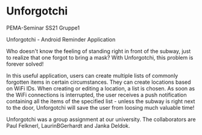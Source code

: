 # Unforgotchi
PEMA-Seminar SS21 Gruppe1

Unforgotchi - Android Reminder Application

Who doesn't know the feeling of standing right in front of the subway, just to realize that one forgot to bring a mask? With Unforgotchi, this problem is forever solved!

In this useful application, users can create multiple lists of commonly forgotten items in certain circumstances. They can create locations based on WiFi IDs. When creating or editing a location, a list is chosen. As soon as the WiFi connections is interrupted, the user receives a push notification containing all the items of the specified list - unless the subway is right next to the door, Unforgotchi will save the user from loosing much valuable time!

Unforgotchi was a group assignment at our university. The collaborators are Paul Felknerl, LaurinBGerhardt and Janka Deldok.
